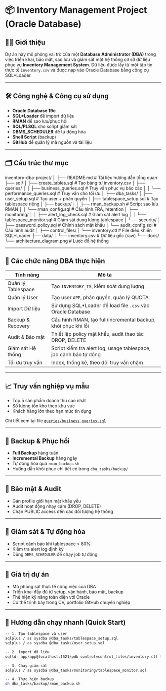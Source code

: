 # 📦 Inventory Management Project (Oracle Database)

## 🧑‍💼 Giới thiệu

Dự án này mô phỏng vai trò của một **Database Administrator (DBA)** trong việc triển khai, bảo mật, sao lưu và giám sát một hệ thống cơ sở dữ liệu phục vụ **Inventory Management System**. Dữ liệu được lấy từ một tập tin thực tế `inventory.csv` và được nạp vào Oracle Database bằng công cụ SQL*Loader.

---

## 🛠️ Công nghệ & Công cụ sử dụng

- **Oracle Database 19c**
- **SQL*Loader** để import dữ liệu
- **RMAN** để sao lưu/phục hồi
- **SQL/PLSQL** cho script giám sát
- **DBMS_SCHEDULER** để tự động hóa
- **Shell Script** (backup)
- **GitHub** để quản lý mã nguồn và tài liệu

---

## 🗂️ Cấu trúc thư mục
inventory-dba-project/
│
├── README.md # Tài liệu hướng dẫn tổng quan
├── sql/
│ ├── create_tables.sql # Tạo bảng từ inventory.csv
│ ├── queries/
│ │ ├── business_queries.sql # Truy vấn phục vụ báo cáo
│ │ └── performance_queries.sql # Truy vấn cho tối ưu
│
├── dba_tasks/
│ ├── user_setup.sql # Tạo user + phân quyền
│ ├── tablespace_setup.sql # Tạo tablespace riêng
│ ├── backup/
│ │ ├── rman_backup.sh # Script sao lưu RMAN
│ │ └── rman_config.sql # Cấu hình FRA, retention
│ ├── monitoring/
│ │ ├── alert_log_check.sql # Giám sát alert log
│ │ └── tablespace_monitor.sql # Giám sát dung lượng tablespace
│ └── security/
│ ├── password_policy.sql # Chính sách mật khẩu
│ └── audit_config.sql # Cấu hình audit
│
├── control_files/
│ └── inventory.ctl # File điều khiển SQL*Loader
├── data/
│ └── inventory.csv # Dữ liệu gốc (raw)
└── docs/
└── architecture_diagram.png # Lược đồ hệ thống


---

## 🔐 Các chức năng DBA thực hiện

| Tính năng                 | Mô tả                                                                 |
|--------------------------|----------------------------------------------------------------------|
| Quản lý Tablespace       | Tạo `INVENTORY_TS`, kiểm soát dung lượng                              |
| Quản lý User             | Tạo user `APP`, phân quyền, quản lý QUOTA                            |
| Import Dữ liệu           | Sử dụng SQL*Loader để load file `.csv` vào Oracle Database            |
| Backup & Recovery        | Cấu hình RMAN, tạo full/incremental backup, khôi phục khi lỗi         |
| Audit & Bảo mật          | Thiết lập policy mật khẩu, audit thao tác DROP, DELETE                |
| Giám sát Hệ thống        | Script kiểm tra alert log, usage tablespace, job cảnh báo tự động     |
| Tối ưu truy vấn          | Index, thống kê, theo dõi truy vấn chậm                               |

---

## 📈 Truy vấn nghiệp vụ mẫu

- Top 5 sản phẩm doanh thu cao nhất
- Số lượng tồn kho theo khu vực
- Khách hàng lớn theo hạn mức tín dụng

Chi tiết xem tại file [`queries/business_queries.sql`](sql/queries/business_queries.sql)

---

## 💾 Backup & Phục hồi

- **Full Backup** hàng tuần
- **Incremental Backup** hàng ngày
- Tự động hóa qua `rman_backup.sh`
- Hướng dẫn khôi phục chi tiết có trong `dba_tasks/backup/`

---

## 👮 Bảo mật & Audit

- Gán profile giới hạn mật khẩu yếu
- Audit hoạt động nhạy cảm (DROP, DELETE)
- Chặn PUBLIC access đến các đối tượng hệ thống

---

## 🚨 Giám sát & Tự động hóa

- Script cảnh báo khi tablespace > 80%
- Kiểm tra alert log định kỳ
- Dùng `DBMS_SCHEDULER` để chạy job tự động

---

## 🧠 Giá trị dự án

- Mô phỏng sát thực tế công việc của DBA
- Triển khai đầy đủ từ setup, vận hành, bảo mật, backup
- Thể hiện kỹ năng toàn diện với Oracle
- Có thể trình bày trong CV, portfolio GitHub chuyên nghiệp

---

## 📌 Hướng dẫn chạy nhanh (Quick Start)

```bash
-- 1. Tạo tablespace và user
sqlplus / as sysdba @dba_tasks/tablespace_setup.sql
sqlplus / as sysdba @dba_tasks/user_setup.sql

-- 2. Import dữ liệu
sqlldr app/app@localhost:1521/pdb control=control_files/inventory.ctl log=inventory.log

-- 3. Chạy giám sát
sqlplus / as sysdba @dba_tasks/monitoring/tablespace_monitor.sql

-- 4. Thực hiện backup
sh dba_tasks/backup/rman_backup.sh
